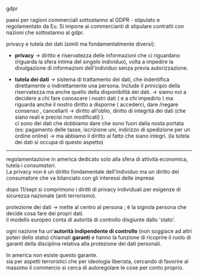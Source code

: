 gdpr


paesi per ragioni commerciali sottostanno al GDPR - stipulato e regolamentato da Eu. Si impone ai commercianti di stipulare contratti con nazioni che sottostanno al gdpr.  


privacy e tutela dei dati (simili ma fondamentalmente diversi):  

- **privacy** -> diritto e riservatezza delle informazioni che ci riguardano  (riguarda la sfera intima del singolo individuo), volta a impedire la divulgazione di informazioni dell'individuo senza previa autorizzazione.  

- **tutela dei dati** -> sistema di trattamento dei dati, che indentifica direttamente o indirettamente una persona.  Include il prinicipio della riservatezza ma anche quello della disponibilità dei dati.  -> siamo noi a decidere a chi fare conoscere i nostri dati ( e a chi impedirlo ) ma riguarda anche il nostro diritto a disporne ( accederci, dare /negare consenso , cancellarli -> diritto all'oblio, diritto di integrità dei dati (che siano reali e precisi non modificati) ).  
ci sono dei dati che dobbiamo dare che sono fuori dalla nosta portata (es: pagamento delle tasse, iscrizione uni, indirizzo di spedizione per un ordine online) -> ma abbiamo il diritto al fatto che siano integri. (la tutela dei dati si occupa di questo aspetto)   


--- 

regolamentazione in america dedicato solo alla sfera di attività economica, tutela i _consumatori_.  
La privacy non è un diritto fondamentale dell'individuo ma un diritto del consumatore che va bilanciato con gli interessi delle imprese    

dopo 11/sept si comprimono i diritti di privacy individuali per esigenze di sicurezza nazionale (anti terrorismo).   


protezione dei dati -> mette al centro al persona ; è la signola persona che decide cosa fare dei propri dati.  
il modello europeo conta di autorità di controllo disgiunte dallo 'stato'.  

ogni nazione ha un'**autorità indipendente di controllo** (non soggiace ad altri poteri dello stato) chiamati **garanti** e hanno la funzione di ricoprire il ruolo di garanti della disciplina relativa alla protezione dei dati personali.   

In america non esiste questo garante.  
sia per aspetti terroristici che per ideologia liberista, cercando di favorire al massimo il commercio si cerca di autoregolare le cose per conto proprio.  

